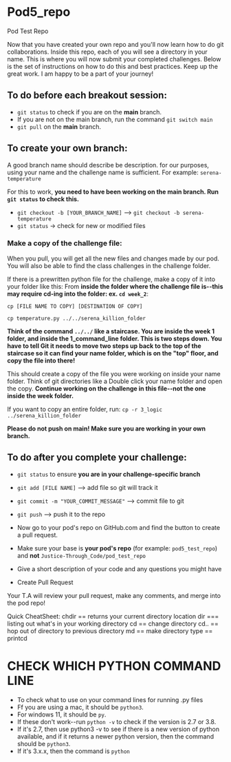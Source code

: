 # Pod5_repo
Pod Test Repo

Now that you have created your own repo and you'll now learn how to do git collaborations. Inside this repo, each of you will see a directory in your name. This is where you will now submit your completed challenges. Below is the set of instructions on how to do this and best practices.
Keep up the great work. I am happy to be a part of your journey!

## To do before each breakout session:
- `git status` to check if you are on the **main** branch.
- If you are not on the main branch, run the command `git switch main`
- `git pull` on the **main** branch.

## To create your own branch:
A good branch name should describe be description.
for our purposes, using your name and the challenge name is sufficient.
For example: `serena-temperature`

For this to work, **you need to have been working on the main branch. Run `git status` to check this.**

- `git checkout -b [YOUR_BRANCH_NAME]` --> `git checkout -b serena-temperature`
- `git status` -> check for new or modified files

### Make a copy of the challenge file:

When you pull, you will get all the new files and changes made by our pod.
You will also be able to find the class challenges in the challenge folder.

If there is a prewritten python file for the challenge, make a copy of it into your folder like this:
From **inside the folder where the challenge file is--this may require cd-ing into the folder: ex. `cd week_2`**:

`cp [FILE NAME TO COPY] [DESTINATION OF COPY]`

`cp temperature.py ../../serena_killion_folder`

**Think of the command `../../` like a staircase. You are inside the week 1 folder, and inside the 1_command_line folder. This is two steps down. You have to tell Git it needs to move two steps up back to the top of the staircase so it can find your name folder, which is on the "top" floor, and copy the file into there!** 

This should create a copy of the file you were working on inside your name folder. Think of git directories like a 
Double click your name folder and open the copy. **Continue working on the challenge in this file--not the one inside the week folder.**

If you want to copy an entire folder, run: `cp -r 3_logic ../serena_killion_folder`

**Please do not push on main! Make sure you are working in your own branch.**

## To do after you complete your challenge:
- `git status` to ensure **you are in your challenge-specific branch**
- `git add [FILE NAME]` --> add file so git will track it
- `git commit -m "YOUR_COMMIT_MESSAGE"` --> commit file to git
- `git push` --> push it to the repo

- Now go to your pod's repo on GitHub.com and find the button to create a pull request.
- Make sure your base is **your pod's repo** (for example: `pod5_test_repo`) and **not** `Justice-Through_Code/pod_test_repo`
- Give a short description of your code and any questions you might have
- Create Pull Request

Your T.A will review your pull request, make any comments, and merge into the pod repo!

Quick CheatSheet:
chdir == returns your current directory location
dir === listing out what's in your working directory
cd == change directory
cd.. == hop out of directory to previous directory
md == make directory
type == printcd

# CHECK WHICH PYTHON COMMAND LINE 
- To check what to use on your command lines for running .py files
- Ff you are using a mac, it should be `python3`. 
- For windows 11, it should be `py`. 
- If these don't work--run `python -v` to check if the version is 2.7 or 3.8. 
- If it's 2.7, then use python3 -v to see if there is a new version of python available, and if it returns a newer python version, then the command should be `python3`. 
- If it's 3.x.x, then the command is `python`
